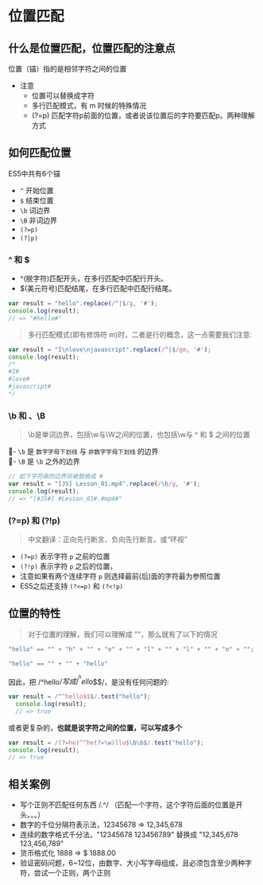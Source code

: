 # 位置匹配

## 什么是位置匹配，位置匹配的注意点
位置（锚）指的是相邻字符之间的位置
- 注意
    - 位置可以替换成字符
    - 多行匹配模式，有 m 时候的特殊情况
    - (?=p) 匹配字符p前面的位置，或者说该位置后的字符要匹配p。两种理解方式

## 如何匹配位置
ES5中共有6个锚
- `^` 开始位置
- `$` 结束位置
- `\b` 词边界
- `\B` 非词边界
- `(?=p)` 
- `(?|p)`

### ^ 和 $
- ^(脱字符)匹配开头，在多行匹配中匹配行开头。
- $(美元符号)匹配结尾，在多行匹配中匹配行结尾。

```js
var result = "hello".replace(/^|$/g, '#');
console.log(result);
// => "#hello#"
```

> 多行匹配模式(即有修饰符 m)时，二者是行的概念，这一点需要我们注意:

```js
var result = "I\nlove\njavascript".replace(/^|$/gm, '#');
console.log(result);
/*
#I#
#love#
#javascript#
*/
```

### \b 和 、\B
> \b是单词边界，包括\w与\W之间的位置，也包括\w与 ^ 和 $ 之间的位置

- `\b` 是 `数字字母下划线` 与 `非数字字母下划线` 的边界  
- `\B` 是 `\b` 之外的边界

```js
// 如下字符串的边界将被替换成 #
var result = "[JS] Lesson_01.mp4".replace(/\b/g, '#');
console.log(result);
// => "[#JS#] #Lesson_01#.#mp4#"
```

### (?=p) 和 (?!p)
> 中文翻译：正向先行断言、负向先行断言。或“环视”

- `(?=p)` 表示字符 `p` 之前的位置
- `(?!p)` 表示字符 `p` 之后的位置，
- 注意如果有两个连续字符 `p` 则选择最前(后)面的字符最为参照位置
- ES5之后还支持 `(?<=p)` 和 `(?<!p)`

## 位置的特性
> 对于位置的理解，我们可以理解成 ""，那么就有了以下的情况

```js
"hello" == "" + "h" + "" + "e" + "" + "l" + "" + "l" + "" + "o" + "";
```

```js
"hello" == "" + "" + "hello"
```

因此，把 /^hello$/ 写成 /^^hello$$$/，是没有任何问题的:
```js
var result = /^^hello$$$/.test("hello");
  console.log(result);
  // => true
```

或者更复杂的，**也就是说字符之间的位置，可以写成多个**
```js
var result = /(?=he)^^he(?=\w)llo$\b\b$/.test("hello");
console.log(result);
// => true
```

## 相关案例
- 写个正则不匹配任何东西 /.^/ （匹配一个字符，这个字符后面的位置是开头。。。）
- 数字的千位分隔符表示法，12345678 => 12,345,678
- 连续的数字格式千分法，"12345678 123456789" 替换成 "12,345,678 123,456,789"
- 货币格式化 1888 => $ 1888.00
- 验证密码问题，6~12位，由数字、大小写字母组成，且必须包含至少两种字符，尝试一个正则，两个正则
